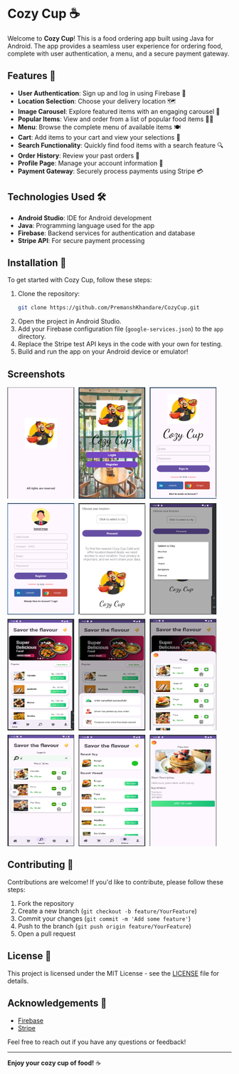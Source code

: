 # Cozy Cup ☕️

Welcome to **Cozy Cup**! This is a food ordering app built using Java for Android. The app provides a seamless user experience for ordering food, complete with user authentication, a menu, and a secure payment gateway.

## Features 🌟

- **User Authentication**: Sign up and log in using Firebase 🔑
- **Location Selection**: Choose your delivery location 🗺️
- **Image Carousel**: Explore featured items with an engaging carousel 📸
- **Popular Items**: View and order from a list of popular food items 🍕🍔
- **Menu**: Browse the complete menu of available items 🍽️
- **Cart**: Add items to your cart and view your selections 🛒
- **Search Functionality**: Quickly find food items with a search feature 🔍
- **Order History**: Review your past orders 📜
- **Profile Page**: Manage your account information 👤
- **Payment Gateway**: Securely process payments using Stripe 💳

## Technologies Used 🛠️

- **Android Studio**: IDE for Android development
- **Java**: Programming language used for the app
- **Firebase**: Backend services for authentication and database
- **Stripe API**: For secure payment processing

## Installation 🚀

To get started with Cozy Cup, follow these steps:

1. Clone the repository:
   ```bash
   git clone https://github.com/PremanshKhandare/CozyCup.git
   ```
2. Open the project in Android Studio.
3. Add your Firebase configuration file (`google-services.json`) to the `app` directory.
4. Replace the Stripe test API keys in the code with your own for testing.
5. Build and run the app on your Android device or emulator!

## Screenshots

<div style="display: flex; flex-wrap: wrap; gap: 10px;">
    <img src="./screens/1.png" alt="Screenshot 1" style="width: 150px; height: 250px;"/>
    <img src="./screens/2.png" alt="Screenshot 2" style="width: 150px; height: 250px;"/>
    <img src="./screens/3.png" alt="Screenshot 3" style="width: 150px; height: 250px;"/>
    <img src="./screens/4.png" alt="Screenshot 4" style="width: 150px; height: 250px;"/>
    <img src="./screens/5.png" alt="Screenshot 5" style="width: 150px; height: 250px;"/>
    <img src="./screens/6.png" alt="Screenshot 6" style="width: 150px; height: 250px;"/>
    <img src="./screens/7.png" alt="Screenshot 7" style="width: 150px; height: 250px;"/>
    <img src="./screens/8.png" alt="Screenshot 8" style="width: 150px; height: 250px;"/>
    <img src="./screens/9.png" alt="Screenshot 9" style="width: 150px; height: 250px;"/>
    <img src="./screens/10.png" alt="Screenshot 10" style="width: 150px; height: 250px;"/>
    <img src="./screens/11.png" alt="Screenshot 11" style="width: 150px; height: 250px;"/>
    <img src="./screens/12.png" alt="Screenshot 12" style="width: 150px; height: 250px;"/>
</div>


## Contributing 🤝

Contributions are welcome! If you'd like to contribute, please follow these steps:

1. Fork the repository
2. Create a new branch (`git checkout -b feature/YourFeature`)
3. Commit your changes (`git commit -m 'Add some feature'`)
4. Push to the branch (`git push origin feature/YourFeature`)
5. Open a pull request

## License 📄

This project is licensed under the MIT License - see the [LICENSE](LICENSE) file for details.

## Acknowledgements 🙏

- [Firebase](https://firebase.google.com/)
- [Stripe](https://stripe.com/)

Feel free to reach out if you have any questions or feedback!

---

**Enjoy your cozy cup of food!** ☕️
